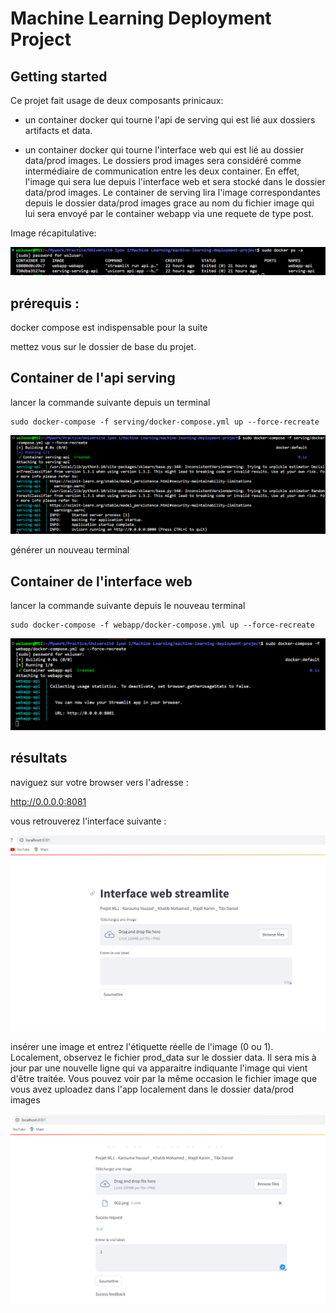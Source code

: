 # Machine Learning Deployment Project



## Getting started

Ce projet fait usage de deux composants prinicaux:

- un container docker qui tourne l'api de serving qui est lié aux dossiers artifacts et data.

- un container docker qui tourne l'interface web qui est lié au dossier data/prod images. Le dossiers prod images sera considéré comme intermédiaire de communication entre les deux container. En effet, l'image qui sera lue depuis l'interface web et sera stocké dans le dossier data/prod images. Le container de serving lira l'image correspondantes depuis le dossier data/prod images grace au nom du fichier image qui lui sera envoyé par le container webapp via une requete de type post.

Image récapitulative:

![alt text](resources/cap1.png)


## prérequis : 
docker compose est indispensable pour la suite




mettez vous sur le dossier de base du projet.

## Container de l'api serving

lancer la commande suivante depuis un terminal

```
sudo docker-compose -f serving/docker-compose.yml up --force-recreate

```

![alt text](resources/cap2.png)



générer un nouveau terminal

## Container de l'interface web

lancer la commande suivante depuis le nouveau terminal

```
sudo docker-compose -f webapp/docker-compose.yml up --force-recreate

```
![alt text](resources/cap3.png)



## résultats
 naviguez sur votre browser vers l'adresse :

 http://0.0.0.0:8081

 vous retrouverez l'interface suivante :

![alt text](resources/cap4.png)


 insérer une image et entrez l'étiquette réelle de l'image (0 ou 1). Localement, observez le fichier prod_data sur le dossier data. Il sera mis à jour par une nouvelle ligne qui va apparaitre indiquante l'image qui vient d'être traitée. Vous pouvez voir par la même occasion le fichier image que vous avez uploadez dans l'app localement dans le dossier data/prod images

![alt text](resources/cap5.png)




